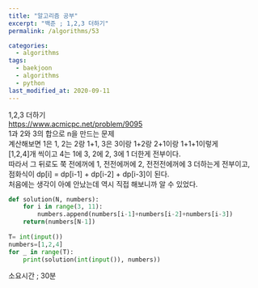 ```yaml
---
title: "알고리즘 공부"
excerpt: "백준 ; 1,2,3 더하기"
permalink: /algorithms/53

categories:
  - algorithms
tags:
  - baekjoon
  - algorithms
  - python
last_modified_at: 2020-09-11
---  
```

1,2,3 더하기  
<https://www.acmicpc.net/problem/9095>  
1과 2와 3의 합으로 n을 만드는 문제  
계산해보면 1은 1, 2는 2랑 1+1, 3은 3이랑 1+2랑 2+1이랑 1+1+1이렇게  
[1,2,4]개 씩이고 4는 1에 3, 2에 2, 3에 1 더한게 전부이다.  
따라서 그 뒤로도 쭉 전에꺼에 1, 전전에꺼에 2, 전전전에꺼에 3 더하는게 전부이고,  
점화식이 dp[i] = dp[i-1] + dp[i-2] + dp[i-3]이 된다.  
처음에는 생각이 아예 안났는데 역시 직접 해보니까 알 수 있었다.  
```python
def solution(N, numbers):
    for i in range(3, 11):
        numbers.append(numbers[i-1]+numbers[i-2]+numbers[i-3])
    return(numbers[N-1])
    
T= int(input())
numbers=[1,2,4]
for _ in range(T):
    print(solution(int(input()), numbers))   
```  
소요시간 ; 30분